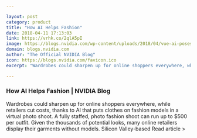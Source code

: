 ```yaml
---

layout: post
category: product
title: "How AI Helps Fashion"
date: 2018-04-11 17:13:03
link: https://vrhk.co/2qlA5pI
image: https://blogs.nvidia.com/wp-content/uploads/2018/04/vue-ai-poses-1080-002.jpg
domain: blogs.nvidia.com
author: "The Official NVIDIA Blog"
icon: https://blogs.nvidia.com/favicon.ico
excerpt: "Wardrobes could sharpen up for online shoppers everywhere, while retailers cut costs, thanks to AI that puts clothes on fashion models in a virtual photo shoot. A fully staffed, photo fashion shoot can run up to $500 per outfit. Given the thousands of potential looks, many online retailers display their garments without models. Silicon Valley-based Read article &gt;"

---
```


### How AI Helps Fashion | NVIDIA Blog

Wardrobes could sharpen up for online shoppers everywhere, while retailers cut costs, thanks to AI that puts clothes on fashion models in a virtual photo shoot. A fully staffed, photo fashion shoot can run up to $500 per outfit. Given the thousands of potential looks, many online retailers display their garments without models. Silicon Valley-based Read article &gt;